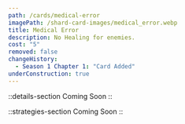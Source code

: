 ```yaml
---
path: /cards/medical-error
imagePath: /shard-card-images/medical_error.webp
title: Medical Error
description: No Healing for enemies.
cost: "5"
removed: false
changeHistory:
  - Season 1 Chapter 1: "Card Added"
underConstruction: true
---
```


::details-section
Coming Soon
::

::strategies-section
Coming Soon
::
